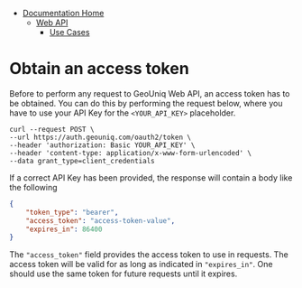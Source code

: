 * [Documentation Home](../../README.md)
   * [Web API](../index.md)
      * [Use Cases](index.md)


# Obtain an access token

Before to perform any request to GeoUniq Web API, an access token has to be obtained.
You can do this by performing the request below, where you have to use your API Key for the `<YOUR_API_KEY>` placeholder.

```shell
curl --request POST \
--url https://auth.geouniq.com/oauth2/token \
--header 'authorization: Basic YOUR_API_KEY' \
--header 'content-type: application/x-www-form-urlencoded' \
--data grant_type=client_credentials
```

If a correct API Key has been provided, the response will contain a body like the following

```json
{
    "token_type": "bearer",
    "access_token": "access-token-value",
    "expires_in": 86400
}
```

The `"access_token"` field provides the access token to use in requests.
The access token will be valid for as long as indicated in `"expires_in"`.
One should use the same token for future requests until it expires.